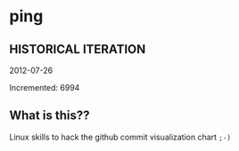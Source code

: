 # ping

## HISTORICAL ITERATION
2012-07-26

Incremented: 6994

## What is this?? 
Linux skills to hack the github commit visualization chart `;-)`
